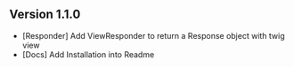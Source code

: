 ## Version 1.1.0
- [Responder] Add ViewResponder to return a Response object with twig view
- [Docs] Add Installation into Readme 
